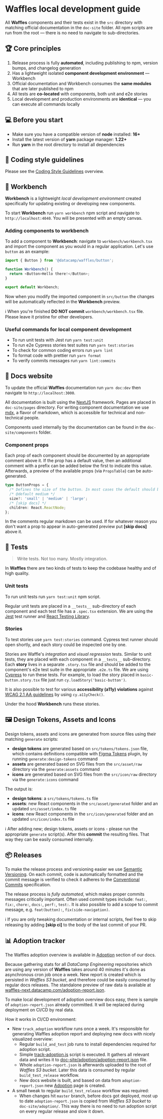 # Waffles local development guide

All **Waffles** components and their tests exist in the `src` directory with matching official documentation in the `doc-site` folder. All npm scripts are run from the root — there is no need to navigate to sub-directories.

## 🏆 Core principles

1. Release process is fully **automated**, including publishing to npm, version bumps, and changelog generation
2. Has a lightweight isolated **component development environment** — Workbench
3. Official documentation and Workbench consumes the **same modules** that are later published to npm
4. All tests are **co-located** with components, both unit and e2e stories
5. Local development and production environments are **identical** — you can execute all commands locally

## 💻 Before you start

- Make sure you have a compatible version of **node** installed: **16+**
- Install the latest version of **yarn** package manager: **1.22+**
- Run **yarn** in the root directory to install all dependencies

## 🎨 Coding style guidelines

Please see the [Coding Style Guidelines](https://github.com/datacamp/waffles/blob/master/docs/CODING_STYLE.md) overview.

## 🔧 Workbench

**Workbench** is a lightweight _local development environment_ created specifically for updating existing or developing new components.

To start **Workbench** run `yarn workbench` npm script and navigate to `http://localhost:4040`. You will be presented with an empty canvas.

### Adding components to workbench

To add a component to **Workbench**: navigate to `workbench/workbench.tsx` and import the component as you would in a regular application. Let's use `button` as an example:

```js
import { Button } from '@datacamp/waffles/button';

function Workbench() {
  return <Button>Hello there!</Button>;
}

export default Workbench;
```

Now when you modify the imported component in `src/button` the changes will be automatically reflected in the **Workbench** preview.

ℹ️ When you're finished **DO NOT commit** `workbench/workbench.tsx` file. Please leave it pristine for other developers.

### Useful commands for local component development

- To run unit tests with Jest run `yarn test:unit`
- To run e2e Cypress stories test suites run `yarn test:stories`
- To check for common coding errors run `yarn lint`
- To format code with prettier run `yarn format`
- To verify commits messages run `yarn lint:commits`

## 📄 Docs website

To update the official **Waffles** documentation run `yarn doc:dev` then navigate to `http://localhost:3000`.

All documentation is built using the [NextJS](https://nextjs.org/docs) framework. Pages are placed in `doc-site/pages` directory. For writing component documentation we use [mdx](https://mdxjs.com/), a flavor of markdown, which is accessible for technical and non-technical people.

Components used internally by the documentation can be found in the `doc-site/components` folder.

### Component props

Each prop of each component should be documented by an appropriate comment above it. If the prop has a default value, then an additional comment with a prefix can be added below the first to indicate this value. Afterwards, a preview of the available props (via `PropsTable`) can be auto-generated.

```ts
type ButtonProps = {
  /* Defines the size of the button. In most cases the default should be used. */
  /* @default medium */
  size?: 'small' | 'medium' | 'large';
  /* [skip docs] */
  children: React.ReactNode;
};
```

In the comments regular markdown can be used. If for whatever reason you don't want a prop to appear in auto-generated preview put **[skip docs]** above it.

## 🧪 Tests

> Write tests. Not too many. Mostly integration.

In **Waffles** there are two kinds of tests to keep the codebase healthy and of high quality.

### Unit tests

To run unit tests run `yarn test:unit` npm script.

Regular unit tests are placed in a `__tests__` sub-directory of each component and each test file has a `.spec.tsx` extension. We are using the [Jest](https://jestjs.io/docs/getting-started) test runner and [React Testing Library](https://testing-library.com/docs/react-testing-library/intro/).

### Stories

To test stories use `yarn test:stories` command. Cypress test runner should open shortly, and each story could be inspected one by one.

Stories are Waffle's _integration_ and _visual regression_ tests. Similar to unit tests, they are placed with each component in a `__tests__` sub-directory. Each **story** lives in a separate `.story.tsx` file and should be added to the component's e2e test suite in the appropriate `.e2e.ts` file. We are using [Cypress](https://docs.cypress.io/) to run these tests. For example, to load the story placed in `basic-button.story.tsx` file just run `cy.loadStory('basic-button')`.

It is also possible to test for various **accessibility (a11y) violations** against [WCAG 2.1 AA guidelines](https://www.w3.org/TR/WCAG21/) by using `cy.a11yCheck()`.

Under the hood **Workbench** runs these stories.

## 🖼️ Design Tokens, Assets and Icons

Design tokens, assets and icons are generated from source files using their matching `generate` scripts:

- **design tokens** are generated based on `src/tokens/tokens.json` file, which contains definitions compatible with [Figma Tokens](https://www.figma.com/community/plugin/843461159747178978/Figma-Tokens) plugin, by running `generate:design-tokens` command
- **assets** are generated based on SVG files from the `src/asset/raw` directory via the `generate:assets` command
- **icons** are generated based on SVG files from the `src/icon/raw` directory via the `generate:icons` command

The output is:

- **design tokens**: a `src/tokens/tokens.ts` file
- **assets**: new React components in the `src/asset/generated` folder and an updated `src/asset/index.ts` file
- **icons**: new React components in the `src/icon/generated` folder and an updated `src/icon/index.ts` file

ℹ️ After adding new; design tokens, assets or icons - please run the appropriate `generate` script(s). After this **commit** the resulting files. That way they can be easily consumed internally.

## 📦 Releases

To make the release process and versioning easier we use [Semantic Versioning](https://semver.org/). On each commit, code is automatically formatted and the commit message is verified to check it adheres to the [Conventional Commits](https://www.conventionalcommits.org/en/v1.0.0/) specification.

The release process is _fully automated_, which makes proper commits messages critically important. Often used commit types include: `feat:`, `fix:`, `chore:`, `docs:`, `perf:`, `test:`. It is also possible to add a scope to commit message, e.g. `feat(button):`, `fix(side-navigation)`.

ℹ️ If you are only tweaking documentation or internal scripts, feel free to skip releasing by adding **[skip ci]** to the body of the last commit of your PR.

## 📊 Adoption tracker

The Waffles adoption overview is available in [Adoption](https://waffles-next.datacamp.com/overview/adoption) section of our docs.

Because gathering stats for all _DataCamp Engineering_ repositories which are using any version of **Waffles** takes around 40 minutes it's done as asynchronous cron job once a week. New report is created which is persisted in _Waffles S3 bucket_, and therefore could be easily consumed by regular docs releases. The standalone preview of raw data is available at [waffles-next.datacamp.com/adoption-report.json](https://waffles-next.datacamp.com/adoption-report.json).

To make local development of adoption overview docs easy, there is sample of `adoption-report.json` already committed. It will be replaced during deployment on CI/CD by real data.

How it works in CI/CD environment:

- New `track_adoption` workflow runs once a week. It's responsible for generating Waffles adoption report and deploying new docs with nicely visualized overview:
  - Regular `build_and_test` job runs to install dependencies required for adoption script.
  - Simple [track-adoption.js](https://github.com/datacamp/waffles/blob/master/tools/track-adoption.js) script is executed. It gathers all relevant data and writes it to [doc-site/adoption/adoption-report.json](https://github.com/datacamp/waffles/tree/master/doc-site/adoption/adoption-report.json) file.
  - Whole `adoption-report.json` is afterwards uploaded to the root of _Waffles S3 bucket_. Later this data is consumed by regular `build_test_release` workflow.
  - New docs website is built, and based on data from `adoption-report.json` new [Adoption](https://waffles-next.datacamp.com/overview/adoption) page is created.
- A small tweak to regular `build_test_release` workflow was required:
  - When changes hit `master` branch, before docs got deployed, most up to date `adoption-report.json` is copied from _Waffles S3 bucket_ to `doc-site/adoption/`. This way there is no need to run adoption script on every regular release and slow it down.
